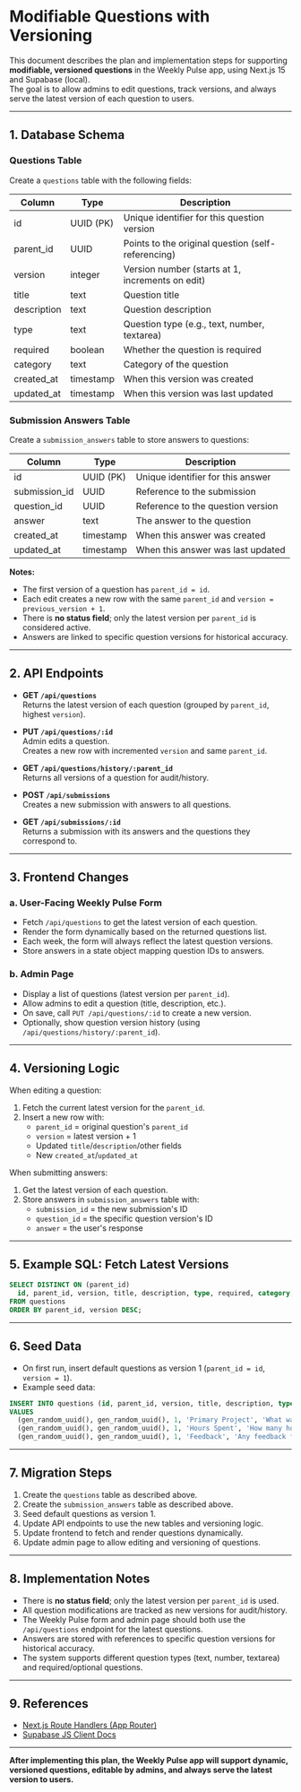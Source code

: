 # Modifiable Questions with Versioning

This document describes the plan and implementation steps for supporting **modifiable, versioned questions** in the Weekly Pulse app, using Next.js 15 and Supabase (local).  
The goal is to allow admins to edit questions, track versions, and always serve the latest version of each question to users.

---

## 1. Database Schema

### Questions Table
Create a `questions` table with the following fields:

| Column      | Type      | Description                                         |
|-------------|-----------|-----------------------------------------------------|
| id          | UUID (PK) | Unique identifier for this question version         |
| parent_id   | UUID      | Points to the original question (self-referencing)  |
| version     | integer   | Version number (starts at 1, increments on edit)    |
| title       | text      | Question title                                      |
| description | text      | Question description                                |
| type        | text      | Question type (e.g., text, number, textarea)        |
| required    | boolean   | Whether the question is required                    |
| category    | text      | Category of the question                            |
| created_at  | timestamp | When this version was created                       |
| updated_at  | timestamp | When this version was last updated                  |

### Submission Answers Table
Create a `submission_answers` table to store answers to questions:

| Column         | Type      | Description                                    |
|----------------|-----------|------------------------------------------------|
| id             | UUID (PK) | Unique identifier for this answer              |
| submission_id  | UUID      | Reference to the submission                    |
| question_id    | UUID      | Reference to the question version              |
| answer         | text      | The answer to the question                     |
| created_at     | timestamp | When this answer was created                   |
| updated_at     | timestamp | When this answer was last updated              |

**Notes:**
- The first version of a question has `parent_id = id`.
- Each edit creates a new row with the same `parent_id` and `version = previous_version + 1`.
- There is **no status field**; only the latest version per `parent_id` is considered active.
- Answers are linked to specific question versions for historical accuracy.

---

## 2. API Endpoints

- **GET `/api/questions`**  
  Returns the latest version of each question (grouped by `parent_id`, highest `version`).

- **PUT `/api/questions/:id`**  
  Admin edits a question.  
  Creates a new row with incremented `version` and same `parent_id`.

- **GET `/api/questions/history/:parent_id`**  
  Returns all versions of a question for audit/history.

- **POST `/api/submissions`**  
  Creates a new submission with answers to all questions.

- **GET `/api/submissions/:id`**  
  Returns a submission with its answers and the questions they correspond to.

---

## 3. Frontend Changes

### a. User-Facing Weekly Pulse Form

- Fetch `/api/questions` to get the latest version of each question.
- Render the form dynamically based on the returned questions list.
- Each week, the form will always reflect the latest question versions.
- Store answers in a state object mapping question IDs to answers.

### b. Admin Page

- Display a list of questions (latest version per `parent_id`).
- Allow admins to edit a question (title, description, etc.).
- On save, call `PUT /api/questions/:id` to create a new version.
- Optionally, show question version history (using `/api/questions/history/:parent_id`).

---

## 4. Versioning Logic

When editing a question:
1. Fetch the current latest version for the `parent_id`.
2. Insert a new row with:
   - `parent_id` = original question's `parent_id`
   - `version` = latest version + 1
   - Updated `title`/`description`/other fields
   - New `created_at`/`updated_at`

When submitting answers:
1. Get the latest version of each question.
2. Store answers in `submission_answers` table with:
   - `submission_id` = the new submission's ID
   - `question_id` = the specific question version's ID
   - `answer` = the user's response

---

## 5. Example SQL: Fetch Latest Versions

```sql
SELECT DISTINCT ON (parent_id)
  id, parent_id, version, title, description, type, required, category, created_at
FROM questions
ORDER BY parent_id, version DESC;
```

---

## 6. Seed Data

- On first run, insert default questions as version 1 (`parent_id = id`, `version = 1`).
- Example seed data:

```sql
INSERT INTO questions (id, parent_id, version, title, description, type, required, category)
VALUES 
  (gen_random_uuid(), gen_random_uuid(), 1, 'Primary Project', 'What was your main project this week?', 'text', true, 'projects'),
  (gen_random_uuid(), gen_random_uuid(), 1, 'Hours Spent', 'How many hours did you spend on this project?', 'number', true, 'projects'),
  (gen_random_uuid(), gen_random_uuid(), 1, 'Feedback', 'Any feedback for this week?', 'textarea', false, 'feedback');
```

---

## 7. Migration Steps

1. Create the `questions` table as described above.
2. Create the `submission_answers` table as described above.
3. Seed default questions as version 1.
4. Update API endpoints to use the new tables and versioning logic.
5. Update frontend to fetch and render questions dynamically.
6. Update admin page to allow editing and versioning of questions.

---

## 8. Implementation Notes

- There is **no status field**; only the latest version per `parent_id` is used.
- All question modifications are tracked as new versions for audit/history.
- The Weekly Pulse form and admin page should both use the `/api/questions` endpoint for the latest questions.
- Answers are stored with references to specific question versions for historical accuracy.
- The system supports different question types (text, number, textarea) and required/optional questions.

---

## 9. References

- [Next.js Route Handlers (App Router)](https://nextjs.org/docs/app/building-your-application/routing/route-handlers)
- [Supabase JS Client Docs](https://supabase.com/docs/reference/javascript/introduction)

---

**After implementing this plan, the Weekly Pulse app will support dynamic, versioned questions, editable by admins, and always serve the latest version to users.**
